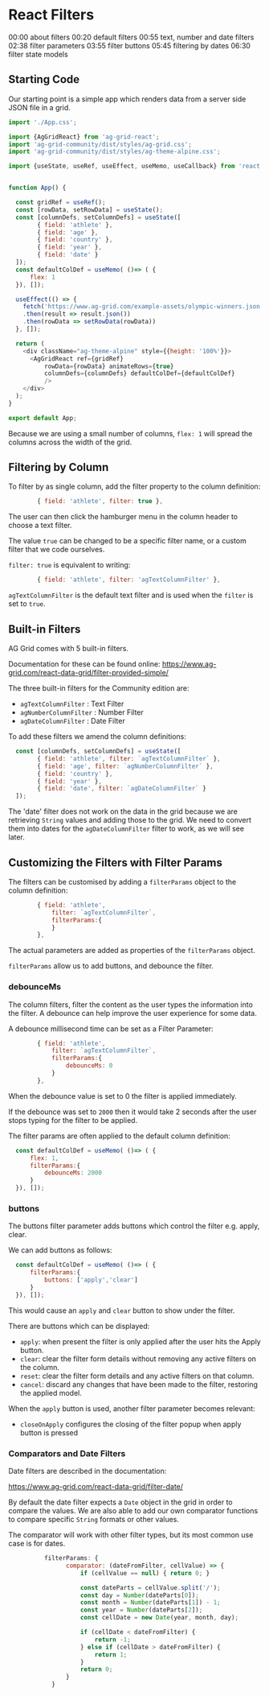 # React Filters

00:00 about filters
00:20 default filters
00:55 text, number and date filters
02:38 filter parameters
03:55 filter buttons
05:45 filtering by dates
06:30 filter state models

## Starting Code

Our starting point is a simple app which renders data from a server side JSON file in a grid.

```javascript
import './App.css';

import {AgGridReact} from 'ag-grid-react';
import 'ag-grid-community/dist/styles/ag-grid.css';
import 'ag-grid-community/dist/styles/ag-theme-alpine.css';

import {useState, useRef, useEffect, useMemo, useCallback} from 'react';


function App() {

  const gridRef = useRef();
  const [rowData, setRowData] = useState();
  const [columnDefs, setColumnDefs] = useState([
        { field: 'athlete' },
        { field: 'age' },
        { field: 'country' },
        { field: 'year' },
        { field: 'date' }
  ]);
  const defaultColDef = useMemo( ()=> ( {
      flex: 1
  }), []);

  useEffect(() => {
    fetch('https://www.ag-grid.com/example-assets/olympic-winners.json')
    .then(result => result.json())
    .then(rowData => setRowData(rowData))
  }, []);

  return (
    <div className="ag-theme-alpine" style={{height: '100%'}}>
      <AgGridReact ref={gridRef}
          rowData={rowData} animateRows={true} 
          columnDefs={columnDefs} defaultColDef={defaultColDef}          
          />
    </div>
  );
}

export default App;

```

Because we are using a small number of columns, `flex: 1` will spread the columns across the width of the grid.

## Filtering by Column

To filter by as single column, add the filter property to the column definition:

```javascript
        { field: 'athlete', filter: true },
```

The user can then click the hamburger menu in the column header to choose a text filter.

The value `true` can be changed to be a specific filter name, or a custom filter that we code ourselves.

`filter: true` is equivalent to writing:

```javascript
        { field: 'athlete', filter: 'agTextColumnFilter' },
```

`agTextColumnFilter` is the default text filter and is used when the `filter` is set to `true`.


## Built-in Filters

AG Grid comes with 5 built-in filters.

Documentation for these can be found online: https://www.ag-grid.com/react-data-grid/filter-provided-simple/

The three built-in filters for the Community edition are:

- `agTextColumnFilter` : Text Filter
- `agNumberColumnFilter` : Number Filter
- `agDateColumnFilter` : Date Filter

To add these filters we amend the column definitions:

```javascript
  const [columnDefs, setColumnDefs] = useState([
        { field: 'athlete', filter: `agTextColumnFilter` },
        { field: 'age', filter: `agNumberColumnFilter` },
        { field: 'country' },
        { field: 'year' },
        { field: 'date', filter: `agDateColumnFilter` }
  ]);
```

The 'date' filter does not work on the data in the grid because we are retrieving `String` values and adding those to the grid. We need to convert them into dates for the `agDateColumnFilter` filter to work, as we will see later.

## Customizing the Filters with Filter Params

The filters can be customised by adding a `filterParams` object to the column definition:

```javascript
        { field: 'athlete', 
            filter: `agTextColumnFilter`,
            filterParams:{
            }
        },
```

The actual parameters are added as properties of the `filterParams` object.

`filterParams` allow us to add buttons, and debounce the filter.

### debounceMs

The column filters, filter the content as the user types the information into the filter. A debounce can help improve the user experience for some data.

A debounce millisecond time can be set as a Filter Parameter:

```javascript
        { field: 'athlete', 
            filter: `agTextColumnFilter`,
            filterParams:{
                debounceMs: 0
            }
        },
```        

When the debounce value is set to 0 the filter is applied immediately.

If the debounce was set to `2000` then it would take 2 seconds after the user stops typing for the filter to be applied.

The filter params are often applied to the default column definition:

```javascript
  const defaultColDef = useMemo( ()=> ( {
      flex: 1,
      filterParams:{
          debounceMs: 2000
      }
  }), []);
```

### buttons

The buttons filter parameter adds buttons which control the filter e.g. apply, clear.

We can add buttons as follows:

```javascript
  const defaultColDef = useMemo( ()=> ( {
      filterParams:{
          buttons: ['apply','clear']
      }
  }), []);
```

This would cause an `apply` and `clear` button to show under the filter.

There are buttons which can be displayed:

- `apply`: when present the filter is only applied after the user hits the Apply button.
- `clear`: clear the filter form details without removing any active filters on the column.
- `reset`: clear the filter form details and any active filters on that column.
- `cancel`: discard any changes that have been made to the filter, restoring the applied model.

When the `apply` button is used, another filter parameter becomes relevant:

- `closeOnApply` configures the closing of the filter popup when apply button is pressed


### Comparators and Date Filters

Date filters are described in the documentation:

https://www.ag-grid.com/react-data-grid/filter-date/

By default the date filter expects a `Date` object in the grid in order to compare the values. We are also able to add our own comparator functions to compare specific `String` formats or other values.

The comparator will work with other filter types, but its most common use case is for dates.

```javascript
          filterParams: {
                comparator: (dateFromFilter, cellValue) => {
                    if (cellValue == null) { return 0; }

                    const dateParts = cellValue.split('/');
                    const day = Number(dateParts[0]);
                    const month = Number(dateParts[1]) - 1;
                    const year = Number(dateParts[2]);
                    const cellDate = new Date(year, month, day);

                    if (cellDate < dateFromFilter) {
                        return -1;
                    } else if (cellDate > dateFromFilter) {
                        return 1;
                    }
                    return 0;
                }
            }
```
